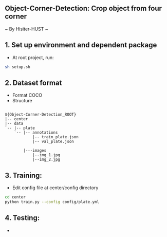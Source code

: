## Object-Corner-Detection: Crop object from four corner
~ By Hisiter-HUST ~

## 1. Set up environment and dependent package 
- At root project, run:  
```bash
sh setup.sh
```

## 2. Dataset format 
- Format COCO
- Structure
```text

${Object-Corner-Detection_ROOT}
|-- center
|-- data
`-- |-- plate
    `-- |-- annotations
            |-- train_plate.json
            |-- val_plate.json

        |---images
            |--img_1.jpg
            |--img_2.jpg
```
## 3. Training:
- Edit config file at center/config directory 
```bash
cd center 
python train.py --config config/plate.yml 
```

## 4. Testing:
- 